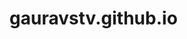 # gauravstv.github.io

<!DOCTYPE html>
<html>
  <head>
    <title>Gaurav Srivastav</title>
    <style>
      img {
        width: 200px;
        border-radius: 100px;
        float: left;
        margin-right: 50px;
      }

      p {
        font-weight: bold;
        
      }
    </style>
  </head>

  <body>
      
    <img src="images/welcome-page-blog-header.jpg" alt="loading...." />

    <p>This is Gaurav Srivastav</p>
    <p>M.tech in ECE IIITD</p>
  </body>
</html
